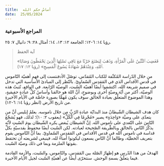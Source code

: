 ```yaml
---
title:  أساسُ حكم الله
date:  25/05/2024
---
```


### المراجع الأسبوعية
 رؤيا ١٤: ٦-١٢؛ الجامعة ١٢: ١٣، ١٤؛ أمثال ٢٨: ٩؛ دانيال ٧: ٢٥.

> <p>آية الحفظ</p>
> «فَغَضِبَ ٱلتِّنِّينُ عَلَى ٱلْمَرْأَةِ، وَذَهَبَ لِيَصْنَعَ حَرْبًا مَعَ بَاقِي نَسْلِهَا ٱلَّذِينَ يَحْفَظُونَ وَصَايَا ٱللهِ، وَعِنْدَهُمْ شَهَادَةُ يَسُوعَ ٱلْمَسِيحِ» (رؤيا ١٢: ١٧).

من خلال الدّراسة المُكثّفة للكتاب المُقدّس، توصّلَ الأدفنتست إلى فهمِ أهميّة النّاموس في قُدسِ الأقداس الذي في المَقدِس السّماويّ. بالنّظر إلى  المبادئ الأساسية التي تدخل في صميم شريعة الله، اكتشفوا أيضًا أهميّة السّبت، الوصيّة الرّابعة. في الواقع، تُثبتُ هذه الوصيّة، أكثر من أيّة وصيّةٍ أخرى وبوضوحٍ، أنَّ اللهَ هو خالقنا وأساسُ كلِّ عبادةٍ حقيقيةٍ، وهذا الموضوع المتعلِّق بعبادة الخالق سوف يكون مُهمًّا بصورة خاصَّة  في الأيام الأخيرةِ من تاريخ الأرض (انظر رؤيا ١٤: ٦-١٢).

كان هدف الشيطان  الشّيطانُ منذ البدايّة عبادةِ الرّبِّ من خلال ناموسه. يعلمُ إبليس أنَّ من يتعدّى على وصيَّة «وَاحِدَةٍ» يصير «مُجْرِمًا فِي ٱلْكُلِّ» (يعقوب ٢: ١٠)؛ لذلك، فهو يُشجّعُ النّاسَ على التّعدي على ناموس الله. إنَّ الشيطان يُبغض يكره الشّيطان يومَ السّبتِ لأنّه يذكِّرُ النّاس بالخالقِ وبالطّريقة الصّحيحة لعبادته. لكن السّبت أيضًا محفوظ بقدسيّةٍ بكلِّ قداسة في ناموس الله في قدس الأقداس في المَقدِس السّماويّ. بما أنَّ النّاموس يقوم بتعريف الخطيّة، وطالما أنَّ النّاس يسعون ليكونوا أمناءً لله، فينبغي لشريعته أن تحتفظ بقوتها الملزمة وبما في ذلك وصيّة السّبت.

الهدفُ من هذا الدّرس هو إظهارُ الصّلة بين المَقدِس، والنّاموس، والسّبت، والأزمة القادمة فيما يتعلّقُ بسمةِ الوحش. سنتحرّى أيضًا عن أهميّةِ السّبت لجيل الأيام الأخيرة.
